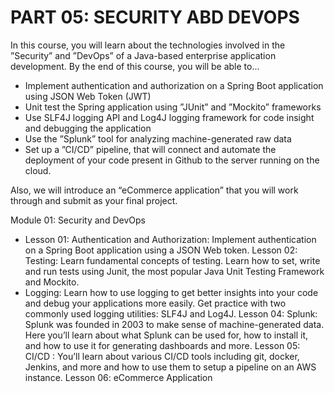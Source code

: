 # PART 05: SECURITY ABD DEVOPS
In this course, you will learn about the technologies involved in the ”Security” and ”DevOps” of a Java-based enterprise application development. By the end of this course, you will be able to...

- Implement authentication and authorization on a Spring Boot application using JSON Web Token (JWT)
- Unit test the Spring application using ”JUnit” and ”Mockito” frameworks
- Use SLF4J logging API and Log4J logging framework for code insight and debugging the application
- Use the ”Splunk” tool for analyzing machine-generated raw data
- Set up a ”CI/CD” pipeline, that will connect and automate the deployment of your code present in Github to the server running on the cloud.

Also, we will introduce an “eCommerce application” that you will work through and submit as your final project.

Module 01: Security and DevOps

- Lesson 01: Authentication and Authorization: Implement authentication on a Spring Boot application using a JSON Web token.
Lesson 02: Testing: Learn fundamental concepts of testing. Learn how to set, write and run tests using Junit, the most popular Java Unit Testing Framework and Mockito.
- Logging: Learn how to use logging to get better insights into your code and debug your applications more easily. Get practice with two commonly used logging utilities: SLF4J and Log4J.
Lesson 04: Splunk: Splunk was founded in 2003 to make sense of machine-generated data. Here you’ll learn about what Splunk can be used for, how to install it, and how to use it for generating dashboards and more.
Lesson 05: CI/CD : You’ll learn about various CI/CD tools including git, docker, Jenkins, and more and how to use them to setup a pipeline on an AWS instance.
Lesson 06: eCommerce Application
